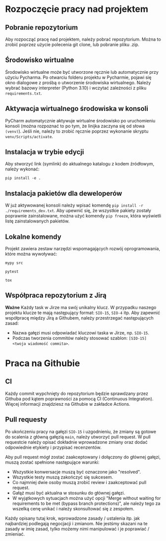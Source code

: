 # Rozpoczęcie pracy nad projektem
## Pobranie repozytorium

Aby rozpocząć pracę nad projektem, należy pobrać repozytorium.
Można to zrobić poprzez użycie polecenia git clone, lub pobranie pliku .zip.

## Środowisko wirtualne

Środowisko wirtualne może być utworzone ręcznie lub automatycznie przy użyciu Pycharma.
Po otwarciu folderu projektu w Pycharmie, pojawi się okno dialogowe z prośbą o utworzenie środowiska wirtualnego.
Należy wybrać bazowy interpreter (Python 3.10) i wczytać zależności z pliku `requirements.txt`.

## Aktywacja wirtualnego środowiska w konsoli

PyCharm automatycznie aktywuje wirtualne środowisko po uruchomieniu konsoli 
(można rozpoznać to po tym, że linijka zaczyna się od słowa `(venv)`). 
Jeśli nie, należy to zrobić ręcznie poprzez wykonanie skryptu `venv/Scripts/activate`.

## Instalacja w trybie edycji

Aby stworzyć link (symlink) do aktualnego katalogu z kodem źródłowym, należy wykonać:
```
pip install -e .
```

## Instalacja pakietów dla deweloperów

W już aktywowanej konsoli należy wpisać komendę `pip install -r ./requirements_dev.txt`. 
Aby upewnić się, że wszystkie pakiety zostały poprawnie zainstalowane, można użyć komendy `pip freeze`,
która wyświetli listę zainstalowanych pakietów.

## Lokalne komendy

Projekt zawiera zestaw narzędzi wspomagających rozwój oprogramowania, które można wywoływać:
```
mypy src
```
```
pytest
```
```
tox
```

## Współpraca repozytorium z Jirą

**Ważne** Każdy task w Jirze ma swój unikalny klucz.
W przypadku naszego projektu klucze te mają następujący format: `SIO-15`, `SIO-4` itp. 
Aby zapewnić współpracę między Jirą a Githubem, należy przestrzegać następujących zasad:

- Nazwa gałęzi musi odpowiadać kluczowi taska w Jirze, np. `SIO-15`.
- Podczas tworzenia commitów należy stosować szablon: `[SIO-15] <twoja wiadomość commita>`.

# Praca na Githubie
## CI

Każdy commit wypchnięty do repozytorium będzie sprawdzany przez Githuba pod kątem poprawności 
za pomocą CI (Continuous Integration). Więcej informacji znajdziesz na Githubie w zakładce Actions.

## Pull requesty

Po ukończeniu pracy na gałęzi `SIO-15` i uzgodnieniu, że zmiany są gotowe do scalenia z główną gałęzią `main`,
należy utworzyć pull request. W pull requestcie należy opisać dokładnie wprowadzone zmiany oraz dodać
odpowiednie etykiety i przypisać recenzentów.

Aby pull request mógł zostać zaakceptowany i dołączony do głównej gałęzi, muszą zostać spełnione następujące warunki:
- Wszystkie konwersacje muszą być oznaczone jako "resolved".
- Wszystkie testy muszą zakończyć się sukcesem.
- Co najmniej dwie osoby muszą zrobić review i zaakceptować pull request.
- Gałąź musi być aktualna w stosunku do głównej gałęzi.
- W wyjątkowych sytuacjach można użyć opcji 
"Merge without waiting for requirements to be met (bypass branch protections)", 
ale należy tego za wszelką cenę unikać i należy skonsultować się z zespołem.

Każdy opisany tutaj krok, wprowadzone zasady / ustalenia itp. jak najbardziej podlegają negocjacji i zmianom.
Nie jestśmy skazani na te zasady w imię zasad, tylko możemy nimi manipulować i je poprawiać / zmieniać.
